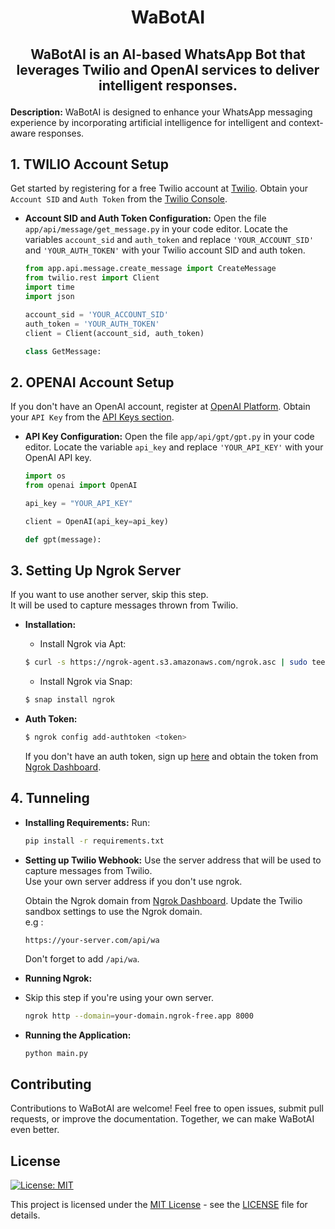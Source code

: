 # <p align="center">WaBotAI
## <p align="center">WaBotAI is an AI-based WhatsApp Bot that leverages Twilio and OpenAI services to deliver intelligent responses.

**Description:**
WaBotAI is designed to enhance your WhatsApp messaging experience by incorporating artificial intelligence for intelligent and context-aware responses.

## 1. TWILIO Account Setup

Get started by registering for a free Twilio account at [Twilio](https://www.twilio.com/try-twilio). Obtain your `Account SID` and `Auth Token` from the [Twilio Console](https://www.twilio.com/console).

* **Account SID and Auth Token Configuration:**
    Open the file `app/api/message/get_message.py` in your code editor.
    Locate the variables `account_sid` and `auth_token` and replace `'YOUR_ACCOUNT_SID'` and `'YOUR_AUTH_TOKEN'` with your Twilio account SID and auth token.

    ```python
    from app.api.message.create_message import CreateMessage
    from twilio.rest import Client
    import time
    import json

    account_sid = 'YOUR_ACCOUNT_SID'
    auth_token = 'YOUR_AUTH_TOKEN'
    client = Client(account_sid, auth_token)

    class GetMessage:
    ```

## 2. OPENAI Account Setup

If you don't have an OpenAI account, register at [OpenAI Platform](https://platform.openai.com/login?launch). Obtain your `API Key` from the [API Keys section](https://platform.openai.com/api-keys).

* **API Key Configuration:**
    Open the file `app/api/gpt/gpt.py` in your code editor.
    Locate the variable `api_key` and replace `'YOUR_API_KEY'` with your OpenAI API key.

    ```python
    import os
    from openai import OpenAI

    api_key = "YOUR_API_KEY"

    client = OpenAI(api_key=api_key)

    def gpt(message):
    ```

## 3. Setting Up Ngrok Server
If you want to use another server, skip this step.\
It will be used to capture messages thrown from Twilio.

* **Installation:**
    - Install Ngrok via Apt:

    ```bash
    $ curl -s https://ngrok-agent.s3.amazonaws.com/ngrok.asc | sudo tee /etc/apt/trusted.gpg.d/ngrok.asc >/dev/null && echo "deb https://ngrok-agent.s3.amazonaws.com buster main" | sudo tee /etc/apt/sources.list.d/ngrok.list && sudo apt update && sudo apt install ngrok
    ```

    - Install Ngrok via Snap:

    ```bash
    $ snap install ngrok
    ```

* **Auth Token:**
    ```bash
    $ ngrok config add-authtoken <token>
    ```
    If you don't have an auth token, sign up [here](https://dashboard.ngrok.com/signup) and obtain the token from [Ngrok Dashboard](https://dashboard.ngrok.com/api).

## 4. Tunneling

* **Installing Requirements:**
    Run:

    ```bash
    pip install -r requirements.txt
    ```

* **Setting up Twilio Webhook:** 
    Use the server address that will be used to capture messages from Twilio.\
    Use your own server address if you don't use ngrok.
  
    Obtain the Ngrok domain from [Ngrok Dashboard](https://dashboard.ngrok.com/cloud-edge/domains). Update the Twilio sandbox settings to use the Ngrok domain.\
    e.g :
    ```plaintext
    https://your-server.com/api/wa
    ```
    Don't forget to add `/api/wa`.

* **Running Ngrok:**
* 
    Skip this step if you're using your own server.
  
    ```bash
    ngrok http --domain=your-domain.ngrok-free.app 8000
    ```

* **Running the Application:**
    ```bash
    python main.py
    ```
## Contributing

Contributions to WaBotAI are welcome! Feel free to open issues, submit pull requests, or improve the documentation. Together, we can make WaBotAI even better.

## License

[![License: MIT](https://img.shields.io/badge/License-MIT-yellow.svg)](https://opensource.org/licenses/MIT)

This project is licensed under the [MIT License](https://opensource.org/licenses/MIT) - see the [LICENSE](LICENSE) file for details.
